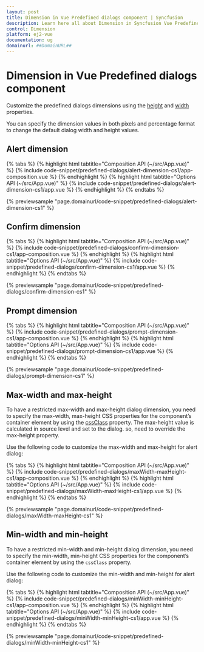 ```yaml
---
layout: post
title: Dimension in Vue Predefined dialogs component | Syncfusion
description: Learn here all about Dimension in Syncfusion Vue Predefined dialogs component of Syncfusion Essential JS 2 and more.
control: Dimension 
platform: ej2-vue
documentation: ug
domainurl: ##DomainURL##
---
```


# Dimension in Vue Predefined dialogs component

Customize the predefined dialogs dimensions using the [height](https://ej2.syncfusion.com/documentation/api/dialog/#height) and [width](https://ej2.syncfusion.com/documentation/api/dialog/#width) properties.

You can specify the dimension values in both pixels and percentage format to change the default dialog width and height values.

## Alert dimension

{% tabs %}
{% highlight html tabtitle="Composition API (~/src/App.vue)" %}
{% include code-snippet/predefined-dialogs/alert-dimension-cs1/app-composition.vue %}
{% endhighlight %}
{% highlight html tabtitle="Options API (~/src/App.vue)" %}
{% include code-snippet/predefined-dialogs/alert-dimension-cs1/app.vue %}
{% endhighlight %}
{% endtabs %}
        
{% previewsample "page.domainurl/code-snippet/predefined-dialogs/alert-dimension-cs1" %}

## Confirm dimension

{% tabs %}
{% highlight html tabtitle="Composition API (~/src/App.vue)" %}
{% include code-snippet/predefined-dialogs/confirm-dimension-cs1/app-composition.vue %}
{% endhighlight %}
{% highlight html tabtitle="Options API (~/src/App.vue)" %}
{% include code-snippet/predefined-dialogs/confirm-dimension-cs1/app.vue %}
{% endhighlight %}
{% endtabs %}
        
{% previewsample "page.domainurl/code-snippet/predefined-dialogs/confirm-dimension-cs1" %}

## Prompt dimension

{% tabs %}
{% highlight html tabtitle="Composition API (~/src/App.vue)" %}
{% include code-snippet/predefined-dialogs/prompt-dimension-cs1/app-composition.vue %}
{% endhighlight %}
{% highlight html tabtitle="Options API (~/src/App.vue)" %}
{% include code-snippet/predefined-dialogs/prompt-dimension-cs1/app.vue %}
{% endhighlight %}
{% endtabs %}
        
{% previewsample "page.domainurl/code-snippet/predefined-dialogs/prompt-dimension-cs1" %}

## Max-width and max-height

To have a restricted max-width and max-height dialog dimension, you need to specify the max-width, max-height CSS properties for the component’s container element by using the [cssClass](https://ej2.syncfusion.com/documentation/api/dialog/#cssclass) property. The max-height value is calculated in source level and set to the dialog. so, need to override the max-height property.

Use the following code to customize the max-width and max-height for alert dialog:

{% tabs %}
{% highlight html tabtitle="Composition API (~/src/App.vue)" %}
{% include code-snippet/predefined-dialogs/maxWidth-maxHeight-cs1/app-composition.vue %}
{% endhighlight %}
{% highlight html tabtitle="Options API (~/src/App.vue)" %}
{% include code-snippet/predefined-dialogs/maxWidth-maxHeight-cs1/app.vue %}
{% endhighlight %}
{% endtabs %}
        
{% previewsample "page.domainurl/code-snippet/predefined-dialogs/maxWidth-maxHeight-cs1" %}

## Min-width and min-height

To have a restricted min-width and min-height dialog dimension, you need to specify the min-width, min-height CSS properties for the component’s container element by using the `cssClass` property.

Use the following code to customize the min-width and min-height for alert dialog:

{% tabs %}
{% highlight html tabtitle="Composition API (~/src/App.vue)" %}
{% include code-snippet/predefined-dialogs/minWidth-minHeight-cs1/app-composition.vue %}
{% endhighlight %}
{% highlight html tabtitle="Options API (~/src/App.vue)" %}
{% include code-snippet/predefined-dialogs/minWidth-minHeight-cs1/app.vue %}
{% endhighlight %}
{% endtabs %}
        
{% previewsample "page.domainurl/code-snippet/predefined-dialogs/minWidth-minHeight-cs1" %}